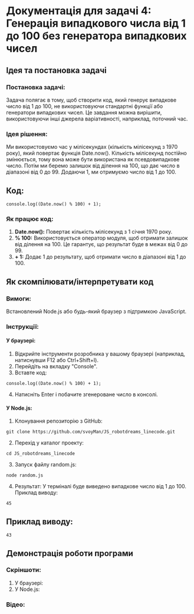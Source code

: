 # Документація для задачі 4: Генерація випадкового числа від 1 до 100 без генератора випадкових чисел

## Ідея та постановка задачі

### Постановка задачі:
Задача полягає в тому, щоб створити код, який генерує випадкове число від 1 до 100, не використовуючи стандартні функції або генератори випадкових чисел. Це завдання можна вирішити, використовуючи інші джерела варіативності, наприклад, поточний час.

### Ідея рішення:
Ми використовуємо час у мілісекундах (кількість мілісекунд з 1970 року), який повертає функція Date.now(). Кількість мілісекунд постійно змінюється, тому вона може бути використана як псевдовипадкове число. Потім ми беремо залишок від ділення на 100, що дає число в діапазоні від 0 до 99. Додаючи 1, ми отримуємо число від 1 до 100.


## Код:
```
console.log((Date.now() % 100) + 1);
```

### Як працює код:
1. **Date.now():** Повертає кількість мілісекунд з 1 січня 1970 року.
2. **% 100:** Використовується оператор модуля, щоб отримати залишок від ділення на 100. Це гарантує, що результат буде в межах від 0 до 99.
3. **+ 1:** Додає 1 до результату, щоб отримати число в діапазоні від 1 до 100.


## Як скомпілювати/інтерпретувати код
### Вимоги:
Встановлений Node.js або будь-який браузер з підтримкою JavaScript.

### Інструкції:
#### У браузері:
1. Відкрийте інструменти розробника у вашому браузері (наприклад, натиснувши F12 або Ctrl+Shift+I).
2. Перейдіть на вкладку "Console".
3. Вставте код:
```
console.log((Date.now() % 100) + 1);
```
4. Натисніть Enter і побачите згенероване число в консолі.

#### У Node.js:
1. Клонування репозиторію з GitHub:
```
git clone https://github.com/svoyMan/JS_robotdreams_linecode.git
```
2. Перехід у каталог проекту:
```
cd JS_robotdreams_linecode
```
3. Запуск файлу random.js:
```
node random.js
```
4. Результат:
У терміналі буде виведено випадкове число від 1 до 100. Приклад виводу:
```
45
```

## Приклад виводу:
```
43
```

## Демонстрація роботи програми
### Скріншоти:
1. У браузері: 
2. У Node.js:

### Відео: 